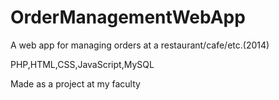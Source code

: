 # OrderManagementWebApp
A web app for managing orders at a restaurant/cafe/etc.(2014)

PHP,HTML,CSS,JavaScript,MySQL

Made as a project at my faculty
